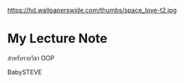 https://hd.wallpaperswide.com/thumbs/space_love-t2.jpg
# My Lecture Note

สำหรับรายวิชา OOP

BabySTEVE
